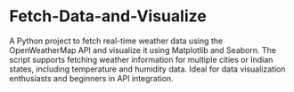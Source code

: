 # Fetch-Data-and-Visualize
A Python project to fetch real-time weather data using the OpenWeatherMap API and visualize it using Matplotlib and Seaborn. The script supports fetching weather information for multiple cities or Indian states, including temperature and humidity data. Ideal for data visualization enthusiasts and beginners in API integration.
